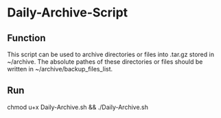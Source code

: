 # Daily-Archive-Script
## Function
This script can be used to archive directories or files into .tar.gz stored in ~/archive.
The absolute pathes of these directories or files should be written in ~/archive/backup_files_list.
## Run 
chmod u+x Daily-Archive.sh && ./Daily-Archive.sh
